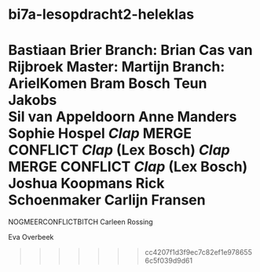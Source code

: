 # bi7a-lesopdracht2-heleklas
Bastiaan Brier
Branch: Brian
Cas van Rijbroek
Master: Martijn
Branch: ArielKomen
Bram Bosch
Teun Jakobs    
Sil van Appeldoorn
Anne Manders
Sophie Hospel
*Clap* MERGE CONFLICT *Clap* (Lex Bosch)
*Clap* MERGE CONFLICT *Clap* (Lex Bosch)
Joshua Koopmans
Rick Schoenmaker
Carlijn Fransen
=======
NOGMEERCONFLICTBITCH
Carleen Rossing


Eva Overbeek
>>>>>>> cc4207f1d3f9ec7c82ef1e9786556c5f039d9d61
